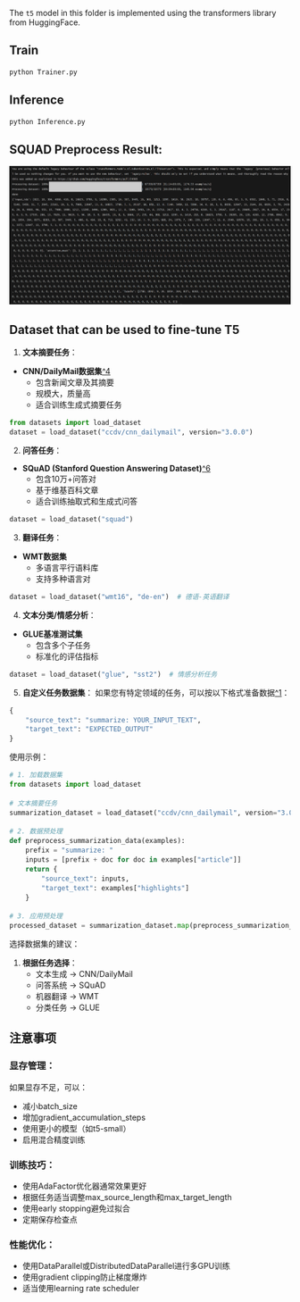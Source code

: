 The `t5` model in this folder is implemented using the transformers library from HuggingFace.




## Train
```bash
python Trainer.py
```






## Inference
```bash
python Inference.py
```





## SQUAD Preprocess Result:
![preprocess](image/preprocess.png)






## Dataset that can be used to fine-tune T5

1. **文本摘要任务**：
- **CNN/DailyMail数据集**[^4](https://www.kaggle.com/code/maverickss26/fine-tune-t5-transformer-for-text-summarization)
  - 包含新闻文章及其摘要
  - 规模大，质量高
  - 适合训练生成式摘要任务
```python
from datasets import load_dataset
dataset = load_dataset("ccdv/cnn_dailymail", version="3.0.0")
```

2. **问答任务**：
- **SQuAD (Stanford Question Answering Dataset)**[^6](https://medium.com/@ajazturki10/simplifying-language-understanding-a-beginners-guide-to-question-answering-with-t5-and-pytorch-253e0d6aac54)
  - 包含10万+问答对
  - 基于维基百科文章
  - 适合训练抽取式和生成式问答
```python
dataset = load_dataset("squad")
```

3. **翻译任务**：
- **WMT数据集**
  - 多语言平行语料库
  - 支持多种语言对
```python
dataset = load_dataset("wmt16", "de-en")  # 德语-英语翻译
```

4. **文本分类/情感分析**：
- **GLUE基准测试集**
  - 包含多个子任务
  - 标准化的评估指标
```python
dataset = load_dataset("glue", "sst2")  # 情感分析任务
```

5. **自定义任务数据集**：
如果您有特定领域的任务，可以按以下格式准备数据[^1](https://discuss.huggingface.co/t/fine-tuning-t5-with-custom-datasets/8858)：
```python
{
    "source_text": "summarize: YOUR_INPUT_TEXT",
    "target_text": "EXPECTED_OUTPUT"
}
```

使用示例：
```python
# 1. 加载数据集
from datasets import load_dataset

# 文本摘要任务
summarization_dataset = load_dataset("ccdv/cnn_dailymail", version="3.0.0")

# 2. 数据预处理
def preprocess_summarization_data(examples):
    prefix = "summarize: "
    inputs = [prefix + doc for doc in examples["article"]]
    return {
        "source_text": inputs,
        "target_text": examples["highlights"]
    }

# 3. 应用预处理
processed_dataset = summarization_dataset.map(preprocess_summarization_data)
```

选择数据集的建议：

1. **根据任务选择**：
   - 文本生成 → CNN/DailyMail
   - 问答系统 → SQuAD
   - 机器翻译 → WMT
   - 分类任务 → GLUE






## 注意事项
### 显存管理：
如果显存不足，可以：
- 减小batch_size
- 增加gradient_accumulation_steps
- 使用更小的模型（如t5-small）
- 启用混合精度训练

### 训练技巧：
- 使用AdaFactor优化器通常效果更好
- 根据任务适当调整max_source_length和max_target_length
- 使用early stopping避免过拟合
- 定期保存检查点

### 性能优化：
- 使用DataParallel或DistributedDataParallel进行多GPU训练
- 使用gradient clipping防止梯度爆炸
- 适当使用learning rate scheduler
